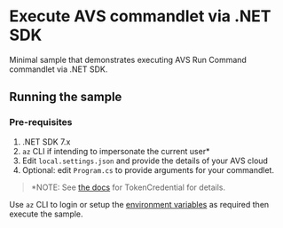 # Execute AVS commandlet via .NET SDK
Minimal sample that demonstrates executing AVS Run Command commandlet via .NET SDK.

## Running the sample

### Pre-requisites
1. .NET SDK 7.x
1. `az` CLI if intending to impersonate the current user*
1. Edit `local.settings.json` and provide the details of your AVS cloud
1. Optional: edit `Program.cs` to provide arguments for your commandlet.
> *NOTE: See [the docs](https://docs.microsoft.com/en-us/dotnet/api/azure.identity.defaultazurecredential?view=azure-dotnet) for TokenCredential for details.

Use `az` CLI to login or setup the [environment variables](https://docs.microsoft.com/en-us/dotnet/api/azure.identity.environmentcredential?view=azure-dotnet) as required then execute the sample.

